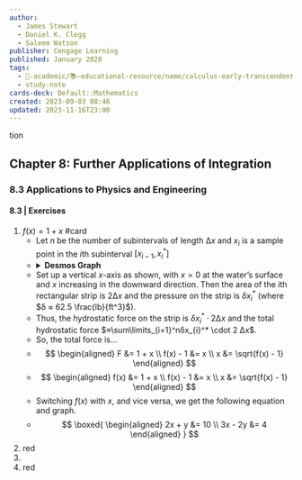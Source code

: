 ```yaml
---
author:
  - James Stewart
  - Daniel K. Clegg
  - Saleem Watson
publisher: Cengage Learning
published: January 2020
tags:
  - 🔴-academic/📚-educational-resource/name/calculus-early-transcendentals-9th-edition
  - study-note
cards-deck: Default::Mathematics
created: 2023-09-03 08:46
updated: 2023-11-16T23:00
---
```


tion

## Chapter 8: Further Applications of Integration

### **8.3** Applications to Physics and Engineering

#### **8.3 | Exercises**

1. $f(x)=1+x$ #card 
   - Let $n$ be the number of subintervals of length $∆x$ and $x_{i}$ is a sample point in the $i$th subinterval $[x_{i-1}, x_{i}^*]$
   - <details>
     <summary><b>Desmos Graph</b></summary>
     <iframe src="https://www.wolframcloud.com/obj/b171c3c2-c2cc-435f-b45a-7a8b39a48efc?_embed=iframe"width="300"height="400"></iframe></details>
   - Set up a vertical $x$-axis as shown, with $x=0$ at the water’s surface and $x$ increasing in the downward direction. Then the area of the $i$th rectangular strip is $2 ∆x$ and the pressure on the strip is $δx_{i}^*$ (where $δ ≈ 62.5 \frac{lb}{ft^3}$). 
   - Thus, the hydrostatic force on the strip is $δx_{i}^* \cdot 2 ∆x$ and the total hydrostatic force $≈\sum\limits_{i=1}^nδx_{i}^* \cdot 2 ∆x$.
   - So, the total force is… 
   - $$
    \begin{aligned}
     F &= 1 + x \\ 
     f(x) - 1 &= x \\
     x &= \sqrt{f(x) - 1}
     \end{aligned}
     $$
   - $$
     \begin{aligned}
     f(x) &= 1 + x \\ 
     f(x) - 1 &= x \\
     x &= \sqrt{f(x) - 1}
     \end{aligned}
     $$
   - Switching $f(x)$ with $x$, and vice versa, we get the following equation and graph.
   - $$
     \boxed{
     \begin{aligned} 
     2x + y &= 10 \\ 
     3x - 2y &= 4 
     \end{aligned} 
     } 
     $$
2. red
3. 
4. red





